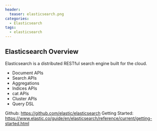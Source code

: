 ```yaml
---
header:
  teaser: elasticsearch.png
categories:
  - Elasticsearch
tags:
  - elasticsearch
---
```


## Elasticsearch Overview
Elasticsearch is a distributed RESTful search engine built for the cloud.

* Document APIs
* Search APIs
* Aggregations
* Indices APIs
* cat APIs
* Cluster APIs
* Query DSL

Github: https://github.com/elastic/elasticsearch
Getting Started: https://www.elastic.co/guide/en/elasticsearch/reference/current/getting-started.html
